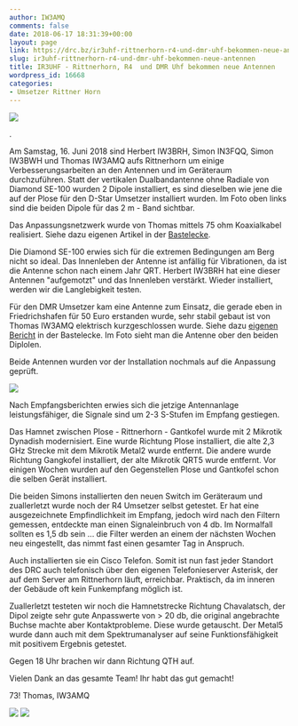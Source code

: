 ```yaml
---
author: IW3AMQ
comments: false
date: 2018-06-17 18:31:39+00:00
layout: page
link: https://drc.bz/ir3uhf-rittnerhorn-r4-und-dmr-uhf-bekommen-neue-antennen/
slug: ir3uhf-rittnerhorn-r4-und-dmr-uhf-bekommen-neue-antennen
title: IR3UHF - Rittnerhorn, R4  und DMR Uhf bekommen neue Antennen
wordpress_id: 16668
categories:
- Umsetzer Rittner Horn
---
```


![](https://drc.bz/wp-content/uploads/2018/06/20180616_180305-e1529233069966.jpg)

.

Am Samstag, 16. Juni 2018 sind Herbert IW3BRH, Simon IN3FQQ, Simon IW3BWH und Thomas IW3AMQ aufs Rittnerhorn um einige Verbesserungsarbeiten an den Antennen und im Geräteraum durchzuführen. Statt der vertikalen Dualbandantenne ohne Radiale von Diamond SE-100 wurden 2 Dipole installiert, es sind dieselben wie jene die auf der Plose für den D-Star Umsetzer installiert wurden. Im Foto oben links sind die beiden Dipole für das 2 m - Band sichtbar.

Das Anpassungsnetzwerk wurde von Thomas mittels 75 ohm Koaxialkabel realisiert. Siehe dazu eigenen Artikel in der [Bastelecke](https://drc.bz/technik/antennen/vhf-dipolantenne-mit-125-ohm-anpassungsglied/).

Die Diamond SE-100 erwies sich für die extremen Bedingungen am Berg nicht so ideal. Das Innenleben der Antenne ist anfällig für Vibrationen, da ist die Antenne schon nach einem Jahr QRT. Herbert IW3BRH hat eine dieser Antennen "aufgemotzt" und das Innenleben verstärkt. Wieder installiert, werden wir die Langlebigkeit testen.

Für den DMR Umsetzer kam eine Antenne zum Einsatz, die gerade eben in Friedrichshafen für 50 Euro erstanden wurde, sehr stabil gebaut ist von Thomas IW3AMQ elektrisch kurzgeschlossen wurde. Siehe dazu [eigenen Bericht](https://drc.bz/technik/antennen/uhf-antenne-tr-qc-430-40-7dib/) in der Bastelecke. Im Foto sieht man die Antenne ober den beiden Diplolen.

Beide Antennen wurden vor der Installation nochmals auf die Anpassung geprüft.

![](https://drc.bz/wp-content/uploads/2018/06/IMG_20180616_092651_822-300x225.jpg)

Nach Empfangsberichten erwies sich die jetzige Antennanlage leistungsfähiger, die Signale sind um 2-3 S-Stufen im Empfang gestiegen.

Das Hamnet zwischen Plose - Rittnerhorn - Gantkofel wurde mit 2 Mikrotik Dynadish modernisiert. Eine wurde Richtung Plose installiert, die alte 2,3 GHz Strecke mit dem Mikrotik Metal2 wurde entfernt. Die andere wurde Richtung Gangkofel installiert, der alte Mikrotik QRT5 wurde entfernt. Vor einigen Wochen wurden auf den Gegenstellen Plose und Gantkofel schon die selben Gerät installiert.

Die beiden Simons installierten den neuen Switch im Geräteraum und zuallerletzt wurde noch der R4 Umsetzer selbst getestet. Er hat eine ausgezeichnete Empfindlichkeit im Empfang, jedoch wird nach den Filtern gemessen, entdeckte man einen Signaleinbruch von 4 db. Im Normalfall sollten es 1,5 db sein ... die Filter werden an einem der nächsten Wochen neu eingestellt, das nimmt fast einen gesamter Tag in Anspruch.

Auch installierten sie ein Cisco Telefon. Somit ist nun fast jeder Standort des DRC auch telefonisch über den eigenen Telefonieserver Asterisk, der auf dem Server am Rittnerhorn läuft, erreichbar. Praktisch, da im inneren der Gebäude oft kein Funkempfang möglich ist.

Zuallerletzt testeten wir noch die Hamnetstrecke Richtung Chavalatsch, der Dipol zeigte sehr gute Anpasswerte von > 20 db, die original angebrachte Buchse machte aber Kontaktprobleme. Diese wurde getauscht. Der Metal5 wurde dann auch mit dem Spektrumanalyser auf seine Funktionsfähigkeit mit positivem Ergebnis getestet.

Gegen 18 Uhr brachen wir dann Richtung QTH auf.

Vielen Dank an das gesamte Team! Ihr habt das gut gemacht!

73! Thomas, IW3AMQ

![](https://drc.bz/wp-content/uploads/2018/06/20180616_180208-300x169.jpg) ![](https://drc.bz/wp-content/uploads/2018/06/20180616_180145-e1529233041352-169x300.jpg)
